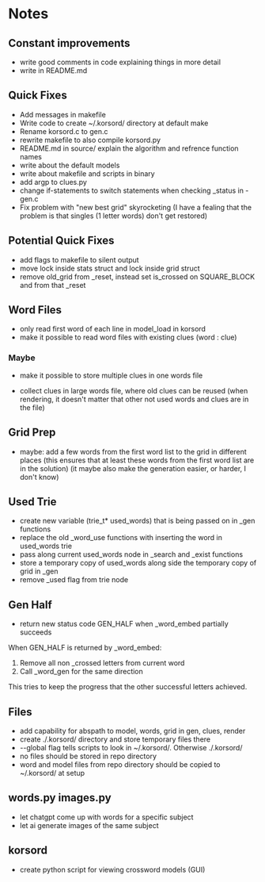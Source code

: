 # Notes

## Constant improvements
- write good comments in code explaining things in more detail
- write in README.md

## Quick Fixes
- Add messages in makefile
- Write code to create ~/.korsord/ directory at default make
- Rename korsord.c to gen.c
- rewrite makefile to also compile korsord.py
- README.md in source/ explain the algorithm and refrence function names
- write about the default models
- write about makefile and scripts in binary
- add argp to clues.py
- change if-statements to switch statements when checking _status in -gen.c
- Fix problem with "new best grid" skyrocketing
  (I have a fealing that the problem is that singles (1 letter words) don't get restored)

## Potential Quick Fixes
- add flags to makefile to silent output
- move lock inside stats struct and lock inside grid struct
- remove old_grid from _reset, instead set is_crossed on SQUARE_BLOCK and from that _reset

## Word Files
- only read first word of each line in model_load in korsord
- make it possible to read word files with existing clues (word : clue)

### Maybe
- make it possible to store multiple clues in one words file
* collect clues in large words file, where old clues can be reused
  (when rendering, it doesn't matter that other not used words and clues are in the file)

## Grid Prep
- maybe: add a few words from the first word list to the grid in different places
  (this ensures that at least these words from the first word list are in the solution)
  (it maybe also make the generation easier, or harder, I don't know)

## Used Trie
- create new variable (trie_t* used_words) that is being passed on in _gen functions
- replace the old _word_use functions with inserting the word in used_words trie
- pass along current used_words node in _search and _exist functions
- store a temporary copy of used_words along side the temporary copy of grid in _gen
- remove _used flag from trie node

## Gen Half
- return new status code GEN_HALF when _word_embed partially succeeds

When GEN_HALF is returned by _word_embed:
1. Remove all non _crossed letters from current word
2. Call _word_gen for the same direction

This tries to keep the progress that the other successful letters achieved.

## Files
- add capability for abspath to model, words, grid in gen, clues, render
- create ./.korsord/ directory and store temporary files there
- --global flag tells scripts to look in ~/.korsord/. Otherwise ./.korsord/
- no files should be stored in repo directory
- word and model files from repo directory should be copied to ~/.korsord/ at setup

## words.py images.py
- let chatgpt come up with words for a specific subject
- let ai generate images of the same subject

## korsord
- create python script for viewing crossword models (GUI)
